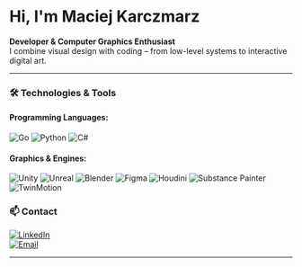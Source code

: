 # Hi, I'm Maciej Karczmarz  

**Developer & Computer Graphics Enthusiast**  
I combine visual design with coding – from low-level systems to interactive digital art.  

---  

### 🛠️ **Technologies & Tools**  




#### **Programming Languages:**  
![Go](https://skillicons.dev/icons?i=go) ![Python](https://skillicons.dev/icons?i=python) ![C#](https://skillicons.dev/icons?i=cs)
#### **Graphics & Engines:**  
![Unity](https://skillicons.dev/icons?i=unity) ![Unreal](https://skillicons.dev/icons?i=unreal) ![Blender](https://skillicons.dev/icons?i=blender) ![Figma](https://skillicons.dev/icons?i=figma)
![Houdini](https://custom-icon-badges.demolab.com/badge/-Houdini-000000?logo=houdini&logoColor=white) ![Substance Painter](https://custom-icon-badges.demolab.com/badge/-Substance%20Painter-FF7C4C?logo=substancepainter&logoColor=white)
![TwinMotion](https://img.shields.io/badge/-TwinMotion-B5007D?logo=https://raw.githubusercontent.com/[yourusername]/[repo]/[branch]/twinmotion-logo.png&logoColor=white)





### 📫 **Contact**  
[![LinkedIn](https://skillicons.dev/icons?i=linkedin)](https://www.linkedin.com/in/maciej-karczmarz-b5b444237/)  
[![Email](https://skillicons.dev/icons?i=gmail)](mailto:maciekkar1305@gmail.com)

---
